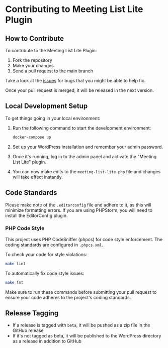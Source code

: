# Contributing to Meeting List Lite Plugin

## How to Contribute

To contribute to the Meeting List Lite Plugin:

1. Fork the repository
2. Make your changes
3. Send a pull request to the main branch

Take a look at the [issues](https://github.com/pjaudiomv/meeting-list-lite/issues) for bugs that you might be able to help fix.

Once your pull request is merged, it will be released in the next version.

## Local Development Setup

To get things going in your local environment:

1. Run the following command to start the development environment:
   ```bash
   docker-compose up
   ```

2. Set up your WordPress installation and remember your admin password.

3. Once it's running, log in to the admin panel and activate the "Meeting List Lite" plugin.

4. You can now make edits to the `meeting-list-lite.php` file and changes will take effect instantly.

## Code Standards

Please make note of the `.editorconfig` file and adhere to it, as this will minimize formatting errors. If you are using PHPStorm, you will need to install the EditorConfig plugin.

### PHP Code Style

This project uses PHP CodeSniffer (phpcs) for code style enforcement. The coding standards are configured in `.phpcs.xml`.

To check your code for style violations:
```bash
make lint
```

To automatically fix code style issues:
```bash
make fmt
```

Make sure to run these commands before submitting your pull request to ensure your code adheres to the project's coding standards.

## Release Tagging

- If a release is tagged with `beta`, it will be pushed as a zip file in the GitHub release
- If it's not tagged as beta, it will be published to the WordPress directory as a release in addition to GitHub

